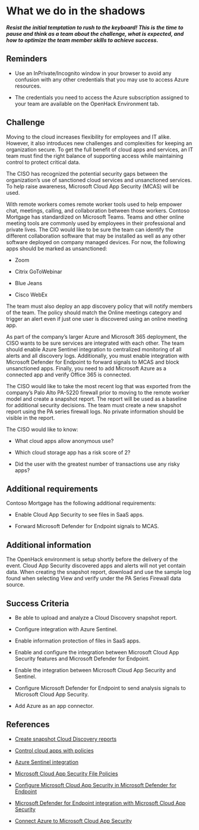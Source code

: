 # What we do in the shadows  

***Resist the initial temptation to rush to the keyboard! This is the time to pause and think as a team about the challenge, what is expected, and how to optimize the team member skills to achieve success.***

## Reminders

- Use an InPrivate/Incognito window in your browser to avoid any confusion with any other credentials that you may use to access Azure resources.

- The credentials you need to access the Azure subscription assigned to your team are available on the OpenHack Environment tab.

## Challenge

Moving to the cloud increases flexibility for employees and IT alike. However, it also introduces new challenges and complexities for keeping an organization secure. To get the full benefit of cloud apps and services, an IT team must find the right balance of supporting access while maintaining control to protect critical data.

The CISO has recognized the potential security gaps between the organization’s use of sanctioned cloud services and unsanctioned services. To help raise awareness, Microsoft Cloud App Security (MCAS) will be used.

With remote workers comes remote worker tools used to help empower chat, meetings, calling, and collaboration between those workers. Contoso Mortgage has standardized on Microsoft Teams. Teams and other online meeting tools are commonly used by employees in their professional and private lives. The CIO would like to be sure the team can identify the different collaboration software that may be installed as well as any other software deployed on company managed devices. For now, the following apps should be marked as unsanctioned:

- Zoom

- Citrix GoToWebinar

- Blue Jeans

- Cisco WebEx

The team must also deploy an app discovery policy that will notify members of the team. The policy should match the Online meetings category and trigger an alert even if just one user is discovered using an online meeting app.

As part of the company’s larger Azure and Microsoft 365 deployment, the CISO wants to be sure services are integrated with each other. The team should enable Azure Sentinel integration to centralized monitoring of all alerts and all discovery logs. Additionally, you must enable integration with Microsoft Defender for Endpoint to forward signals to MCAS and block unsanctioned apps. Finally, you need to add Microsoft Azure as a connected app and verify Office 365 is connected.

The CISO would like to take the most recent log that was exported from the company’s Palo Alto PA-5220 firewall prior to moving to the remote worker model and create a snapshot report. The report will be used as a baseline for additional security decisions. The team must create a new snapshot report using the PA series firewall logs. No private information should be visible in the report.

The CISO would like to know:

- What cloud apps allow anonymous use?

- Which cloud storage app has a risk score of 2?

- Did the user with the greatest number of transactions use any risky apps?

## Additional requirements

Contoso Mortgage has the following additional requirements:  

- Enable Cloud App Security to see files in SaaS apps.  

- Forward Microsoft Defender for Endpoint signals to MCAS.

## Additional information

The OpenHack environment is setup shortly before the delivery of the event. Cloud App Security discovered apps and alerts will not yet contain data. When creating the snapshot report, download and use the sample log found when selecting View and verify under the PA Series Firewall data source.  

## Success Criteria  

- Be able to upload and analyze a Cloud Discovery snapshot report.

- Configure integration with Azure Sentinel.

- Enable information protection of files in SaaS apps.

- Enable and configure the integration between Microsoft Cloud App Security features and Microsoft Defender for Endpoint.

- Enable the integration between Microsoft Cloud App Security and Sentinel.

- Configure Microsoft Defender for Endpoint to send analysis signals to Microsoft Cloud App Security.

- Add Azure as an app connector.

## References

- <a href="https://docs.microsoft.com/cloud-app-security/create-snapshot-cloud-discovery-reports" target="_blank">Create snapshot Cloud Discovery reports</a>

- <a href="https://docs.microsoft.com/cloud-app-security/control-cloud-apps-with-policies" target="_blank">Control cloud apps with policies</a>

- <a href="https://docs.microsoft.com/cloud-app-security/siem-sentinel" target="_blank">Azure Sentinel integration</a>

- <a href="https://docs.microsoft.com/cloud-app-security/data-protection-policies" target="_blank">Microsoft Cloud App Security File Policies</a>

- <a href="https://docs.microsoft.com/windows/security/threat-protection/microsoft-defender-atp/microsoft-cloud-app-security-config" target="_blank">Configure Microsoft Cloud App Security in Microsoft Defender for Endpoint</a>

- <a href="https://docs.microsoft.com/cloud-app-security/mde-integration" target="_blank">Microsoft Defender for Endpoint integration with Microsoft Cloud App Security</a>

- <a href="https://docs.microsoft.com/cloud-app-security/connect-azure-to-microsoft-cloud-app-security" target="_blank">Connect Azure to Microsoft Cloud App Security</a>

